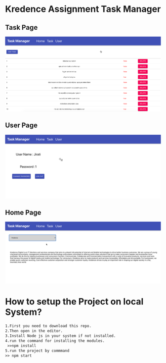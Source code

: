 # Kredence Assignment Task Manager

## Task Page

![Preview ](./src/images/task1.png)

## User Page

![Preview ](./src/images/user.png)

## Home Page

![Preview ](./src/images/home.png)

# How to setup the Project on local System?

    1.First you need to download this repo.
    2.Then open in the editor.
    3.Install Node js in your system if not installed.
    4.run the command for installing the modules.
     >>npm install
    5.run the project by commmand
    >> npm start
